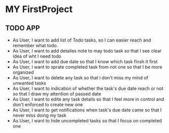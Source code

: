 # MY FirstProject

## TODO APP

* As User, I want to add list of Todo tasks, so I can easier reach and remember what todo.
* As User, I want to add detailes note to may todo task so that I see clear idea of wht I need todo
* As User, I want to add due date so that I know which task finsh it first
* As User, I want to sprate completed task from not one so that I be more organized
* As User, I want to delete any task so that i don't miss my mind of unwanted tasks 
* As User, I want to indication of whether the task's due date reach or not so that I draw my attention of passed date
* As User, I want to edite any task details so that I feel more in control and don't enforced to create new one
* As User, I want to get notifications when task's due date came so that I never miss doing my task
* As User, I want to hide uncompleted tasks so that I focus on completed one
